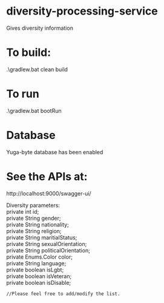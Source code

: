 # diversity-processing-service
Gives diversity information

# To build:
.\gradlew.bat clean build 

# To run

.\gradlew.bat bootRun

# Database

Yuga-byte database has been enabled </br>

# See the APIs at:

http://localhost:9000/swagger-ui/



Diversity parameters: </br> 
 private int id; </br>
    private String gender; </br>
    private String nationality; </br>
    private String religion; </br>
    private String maritialStatus; </br>
    private String sexualOrientation; </br>
    private String politicalOrientation; </br>
    private Enums.Color color; </br>
    private String language; </br>
    private boolean isLgbt;</br>
    private boolean isVeteran;</br>
    private boolean isDisable;</br>
   
    
    //Please feel free to add/modify the list.
